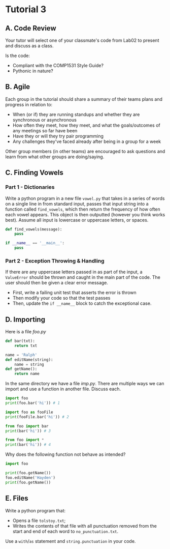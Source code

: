 # Tutorial 3

## A. Code Review

Your tutor will select one of your classmate's code from Lab02 to present and discuss as a class.

Is the code:
* Compliant with the COMP1531 Style Guide?
* Pythonic in nature?

## B. Agile

Each group in the tutorial should share a summary of their teams plans and progress in relation to:
 * When (or if) they are running standups and whether they are synchronous or asynchronous
 * How often they meet, how they meet, and what the goals/outcomes of any meetings so far have been
 * Have they or will they try pair programming
 * Any challenges they've faced already after being in a group for a week

Other group members (in other teams) are encouraged to ask questions and learn from what other groups are doing/saying.

## C. Finding Vowels

### Part 1 - Dictionaries

Write a python program in a new file `vowel.py` that takes in a series of words on a single line in from standard input, passes that input string into a function called `find_vowels`, which then return the frequency of how often each vowel appears. This object is then outputted (however you think works best). Assume all input is lowercase or uppercase letters, or spaces.

```python
def find_vowels(message):
    pass

if __name__ == '__main__':
    pass
```

### Part 2 - Exception Throwing & Handling

If there are any uppercase letters passed in as part of the input, a `ValueError` should be thrown and caught in the main part of the code. The user should then be given a clear error message.

* First, write a failing unit test that asserts the error is thrown
* Then modify your code so that the test passes
* Then, update the `if __name__` block to catch the exceptional case.

## D. Importing

Here is a file *foo.py*
```python
def bar(txt):
    return txt

name = 'Ralph'
def editName(string):
    name = string
def getName():
    return name
```

In the same directory we have a file *imp.py*. There are multiple ways we can import and use a function in another file. Discuss each.
```python
import foo
print(foo.bar('hi')) # 1

import foo as fooFile
print(fooFile.bar('hi')) # 2

from foo import bar
print(bar('hi')) # 3

from foo import *
print(bar('hi')) # 4
```

Why does the following function not behave as intended?
```python
import foo

print(foo.getName())
foo.editName('Hayden')
print(foo.getName())
```

## E. Files

Write a python program that:
* Opens a file `tolstoy.txt`;
* Writes the contents of that file with all punctuation removed from the start and end of each word to `no_punctuation.txt`.

Use a `with`/`as` statement and `string.punctuation` in your code.
